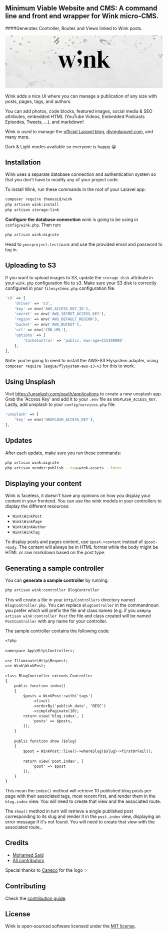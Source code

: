 ## Minimum Viable Website and CMS: A command line and front end wrapper for Wink micro-CMS. 
####Generates Controller, Routes and Views linked to Wink posts.

<p align="center"><img src="/art/header.png?1" alt="wink logo"></p>

Wink adds a nice UI where you can manage a publication of any size with posts, pages, tags, and authors.

You can add photos, code blocks, featured images, social media & SEO attributes, embedded HTML (YouTube Videos, Embedded Podcasts Episodes, Tweets, ...), and markdown!

Wink is used to manage the [official Laravel blog](https://blog.laravel.com), [divinglaravel.com](https://divinglaravel.com), and many more.

Dark & Light modes available so everyone is happy 😁

## Installation

Wink uses a separate database connection and authentication system so that you don't have to modify any of your project code.

To install Wink, run these commands in the root of your Laravel app:

```sh
composer require themsaid/wink
php artisan wink:install
php artisan storage:link
```

**Configure the database connection** wink is going to be using in `config/wink.php`. Then run:

```sh
php artisan wink:migrate
```

Head to `yourproject.test/wink` and use the provided email and password to log in.

## Uploading to S3

If you want to upload images to S3, update the `storage_disk` attribute in your `wink.php` configuration file to s3. Make sure your S3 disk is correctly configured in your `filesystems.php` configuration file.

```php
's3' => [
    'driver' => 's3',
    'key' => env('AWS_ACCESS_KEY_ID'),
    'secret' => env('AWS_SECRET_ACCESS_KEY'),
    'region' => env('AWS_DEFAULT_REGION'),
    'bucket' => env('AWS_BUCKET'),
    'url' => env('CDN_URL'),
    'options' => [
        'CacheControl' => 'public, max-age=315360000'
    ],
],
```

Note: you're going to need to install the AWS-S3 Flysystem adapter, using `composer require league/flysystem-aws-s3-v3` for this to work.

## Using Unsplash

Visit https://unsplash.com/oauth/applications to create a new unsplash app. Grab the 'Access Key' and add it to your `.env` file as `UNSPLASH_ACCESS_KEY`. Lastly, add unsplash to your `config/services.php` file:

```php
'unsplash' => [
    'key' => env('UNSPLASH_ACCESS_KEY'),
],
```

## Updates

After each update, make sure you run these commands:

```sh
php artisan wink:migrate
php artisan vendor:publish --tag=wink-assets --force
```

## Displaying your content

Wink is faceless, it doesn't have any opinions on how you display your content in your frontend. You can use the wink models in your controllers to display the different resources:

- `Wink\WinkPost`
- `Wink\WinkPage`
- `Wink\WinkAuthor`
- `Wink\WinkTag`

To display posts and pages content, use `$post->content` instead of `$post->body`. The content will always be in HTML format while the body might be HTML or raw markdown based on the post type.

## Generating a sample controller

You can **generate a sample controller** by running:

```sh
php artisan wink:controller BlogController
```

This will create a file in your `Http/Controllers` directory named `BlogController.php`.  You can replace `BlogController` in the commandnoun you prefer which will prefix the file and class names  (e.g. if you use`php artisan wink:controller Post` the file and class created will be named `PostController` with any name for your controller. 

The sample controller contains the following code:

```angular2
<?php

namespace App\Http\Controllers;

use Illuminate\Http\Request;
use Wink\WinkPost;

class BlogController extends Controller
{
    public function index()
    {
        $posts = WinkPost::with('tags')
            ->live()
            ->orderBy('publish_date', 'DESC')
            ->simplePaginate(10);
        return view('blog.index', [
            'posts' => $posts,
        ]);
    }

    public function show ($slug)
    {
        $post = WinkPost::live()->whereSlug($slug)->firstOrFail();

        return view('post.index', [
            'post' => $post
        ]);
    }
}
```
 
 This mean the `index()` method will retrieve 10 published blog posts per page with their associated tags, most recent first, and render them in the `blog.index` view. You will need to create that view and the associated route.
 
 The `show()` method in turn will retrieve a single published post corresponding to its slug and render it in the `post.index` view,  displaying an error message if it's not found.  You will need to create that view with the associated route,. 
 
## Credits

- [Mohamed Said](https://github.com/themsaid)
- [All contributors](https://github.com/themsaid/wink/contributors)

Special thanks to [Caneco](https://twitter.com/caneco) for the logo ✨

## Contributing

Check the [contribution guide](CONTRIBUTING.md).

## License

Wink is open-sourced software licensed under the [MIT license](https://opensource.org/licenses/MIT).

